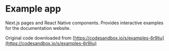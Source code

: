 # Example app

Next.js pages and React Native components. Provides interactive examples for the documentation website.

Original code downloaded from [https://codesandbox.io/s/examples-6r9liu](https://codesandbox.io/s/examples-6r9liu)
